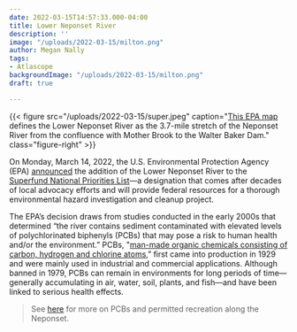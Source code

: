 ```yaml
---
date: 2022-03-15T14:57:33.000-04:00
title: Lower Neponset River
description: ''
image: "/uploads/2022-03-15/milton.png"
author: Megan Nally
tags:
- Atlascope
backgroundImage: "/uploads/2022-03-15/milton.png"
draft: true

---
```

{{< figure src="/uploads/2022-03-15/super.jpeg" caption="[This EPA map](https://www.neponset.org/superfund-lower-neponset-river/) defines the Lower Neponset River as the 3.7-mile stretch of the Neponset River from the confluence with Mother Brook to the Walter Baker Dam." class="figure-right" >}}

On Monday, March 14, 2022, the U.S. Environmental Protection Agency (EPA) [announced](https://cumulis.epa.gov/supercpad/SiteProfiles/index.cfm?fuseaction=second.scs&id=0102204&doc=Y&colid=39520&region=01&type=SC) the addition of the Lower Neponset River to the [Superfund National Priorities List](https://www.epa.gov/superfund/superfund-national-priorities-list-npl)—a designation that comes after decades of local advocacy efforts and will provide federal resources for a thorough environmental hazard investigation and cleanup project.

The EPA’s decision draws from studies conducted in the early 2000s that determined “the river contains sediment contaminated with elevated levels of polychlorinated biphenyls (PCBs) that may pose a risk to human health and/or the environment.” PCBs, "[man-made organic chemicals consisting of carbon, hydrogen and chlorine atoms](https://www.epa.gov/pcbs/learn-about-polychlorinated-biphenyls-pcbs#what),” first came into production in 1929 and were mainly used in industrial and commercial applications. Although banned in 1979, PCBs can remain in environments for long periods of time—generally accumulating in air, water, soil, plants, and fish—and have been linked to serious health effects. 

> See [here](https://www.neponset.org/superfund-lower-neponset-river/) for more on PCBs and permitted recreation along the Neponset.